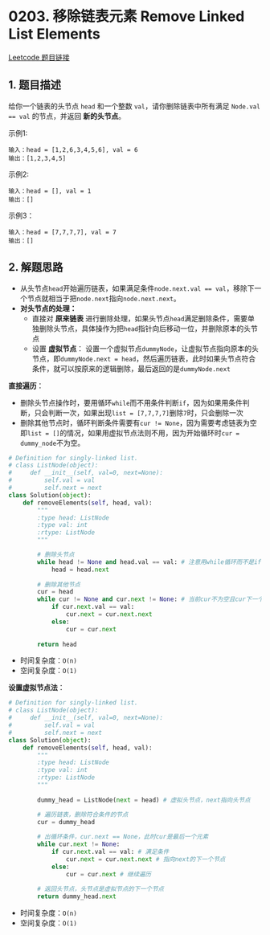 # 0203. 移除链表元素 Remove Linked List Elements
[Leetcode 题目链接](https://leetcode.com/problems/remove-linked-list-elements/)

## 1. 题目描述
给你一个链表的头节点 `head` 和一个整数 `val`，请你删除链表中所有满足 `Node.val == val` 的节点，并返回 **新的头节点**。

示例1:
```
输入：head = [1,2,6,3,4,5,6], val = 6
输出：[1,2,3,4,5]
```

示例2:
```
输入：head = [], val = 1
输出：[]
```

示例3：
```
输入：head = [7,7,7,7], val = 7
输出：[]
```

## 2. 解题思路
* 从头节点`head`开始遍历链表，如果满足条件`node.next.val == val`，移除下一个节点就相当于把`node.next`指向`node.next.next`。
* **对头节点的处理：**
  * 直接对 **原来链表** 进行删除处理，如果头节点`head`满足删除条件，需要单独删除头节点，具体操作为把`head`指针向后移动一位，并删除原本的头节点
  * 设置 **虚拟节点**： 设置一个虚拟节点`dummyNode`，让虚拟节点指向原本的头节点，即`dummyNode.next = head`，然后遍历链表，此时如果头节点符合条件，就可以按原来的逻辑删除，最后返回的是`dummyNode.next`

**直接遍历**：
* 删除头节点操作时，要用循环`while`而不用条件判断`if`，因为如果用条件判断，只会判断一次，如果出现`list = [7,7,7,7]`删除`7`时，只会删除一次
* 删除其他节点时，循环判断条件需要有`cur != None`，因为需要考虑链表为空即`list = []`的情况，如果用虚拟节点法则不用，因为开始循环时`cur = dummy_node`不为空。

```Python
# Definition for singly-linked list.
# class ListNode(object):
#     def __init__(self, val=0, next=None):
#         self.val = val
#         self.next = next
class Solution(object):
    def removeElements(self, head, val):
        """
        :type head: ListNode
        :type val: int
        :rtype: ListNode
        """

        # 删除头节点
        while head != None and head.val == val: # 注意用while循环而不是if
            head = head.next
        
        # 删除其他节点
        cur = head
        while cur != None and cur.next != None: # 当前cur不为空且cur下一个不为空
            if cur.next.val == val:
                cur.next = cur.next.next
            else:
                cur = cur.next
        
        return head

```
* 时间复杂度：`O(n)`
* 空间复杂度：`O(1)`


**设置虚拟节点法**：
```Python
# Definition for singly-linked list.
# class ListNode(object):
#     def __init__(self, val=0, next=None):
#         self.val = val
#         self.next = next
class Solution(object):
    def removeElements(self, head, val):
        """
        :type head: ListNode
        :type val: int
        :rtype: ListNode
        """
        
        dummy_head = ListNode(next = head) # 虚拟头节点，next指向头节点 

        # 遍历链表，删除符合条件的节点
        cur = dummy_head
        
        # 出循环条件，cur.next == None，此时cur是最后一个元素
        while cur.next != None:
            if cur.next.val == val: # 满足条件
                cur.next = cur.next.next # 指向next的下一个节点
            else:
                cur = cur.next # 继续遍历
        
        # 返回头节点，头节点是虚拟节点的下一个节点
        return dummy_head.next
```
* 时间复杂度：`O(n)`
* 空间复杂度：`O(1)`